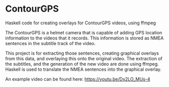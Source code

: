 # ContourGPS
Haskell code for creating overlays for ContourGPS videos, using ffmpeg

The ContourGPS is a helmet camera that is capable of adding GPS location information to the videos that it records. 
This information is stored as NMEA sentences in the subtitle track of the video.

This project is for extracting those sentences, creating graphical overlays from this data, and overlaying this onto the original video.
The extraction of the subtitles, and the generation of the new video are done using ffmpeg. 
Haskell is used to translate the NMEA sentences into the graphical overlay.

An example video can be found here: https://youtu.be/Dx2LO_MUs-4

